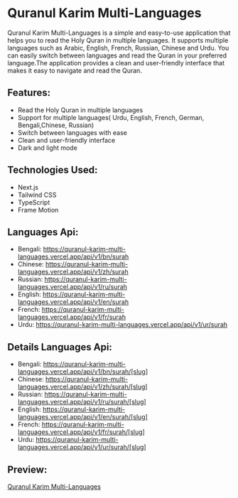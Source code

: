 # Quranul Karim Multi-Languages

Quranul Karim Multi-Languages is a simple and easy-to-use application that helps you to read the Holy Quran in multiple languages. It supports multiple languages such as Arabic, English, French, Russian, Chinese and Urdu. You can easily switch between languages and read the Quran in your preferred language.The application provides a clean and user-friendly interface that makes it easy to navigate and read the Quran.

## Features:

- Read the Holy Quran in multiple languages
- Support for multiple languages( Urdu, English, French, German, Bengali,Chinese, Russian)
- Switch between languages with ease
- Clean and user-friendly interface
- Dark and light mode

## Technologies Used:

- Next.js
- Tailwind CSS
- TypeScript
- Frame Motion

## Languages Api:

- Bengali: https://quranul-karim-multi-languages.vercel.app/api/v1/bn/surah
- Chinese: https://quranul-karim-multi-languages.vercel.app/api/v1/zh/surah
- Russian: https://quranul-karim-multi-languages.vercel.app/api/v1/ru/surah
- English: https://quranul-karim-multi-languages.vercel.app/api/v1/en/surah
- French: https://quranul-karim-multi-languages.vercel.app/api/v1/fr/surah
- Urdu: https://quranul-karim-multi-languages.vercel.app/api/v1/ur/surah

## Details Languages Api:

- Bengali: https://quranul-karim-multi-languages.vercel.app/api/v1/bn/surah/[slug]
- Chinese: https://quranul-karim-multi-languages.vercel.app/api/v1/zh/surah/[slug]
- Russian: https://quranul-karim-multi-languages.vercel.app/api/v1/ru/surah/[slug]
- English: https://quranul-karim-multi-languages.vercel.app/api/v1/en/surah/[slug]
- French: https://quranul-karim-multi-languages.vercel.app/api/v1/fr/surah/[slug]
- Urdu: https://quranul-karim-multi-languages.vercel.app/api/v1/ur/surah/[slug]

## Preview:

[Quranul Karim Multi-Languages](https://quranul-karim-multi-languages.vercel.app)
